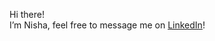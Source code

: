 Hi there! <br>
I’m Nisha, feel free to message me on [LinkedIn](https://www.linkedin.com/in/nisha-patange-2686b61b2)!

<!---
npat11/npat11 is a ✨ special ✨ repository because its `README.md` (this file) appears on your GitHub profile.
You can click the Preview link to take a look at your changes.
--->
